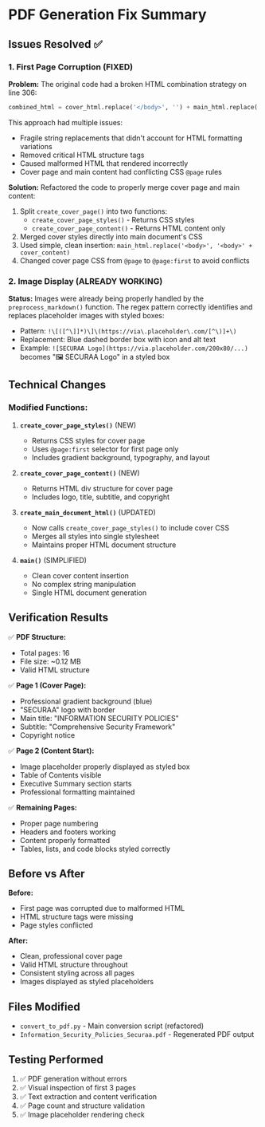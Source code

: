 # PDF Generation Fix Summary

## Issues Resolved ✅

### 1. First Page Corruption (FIXED)

**Problem:**
The original code had a broken HTML combination strategy on line 306:
```python
combined_html = cover_html.replace('</body>', '') + main_html.replace('<!DOCTYPE html>\n<html>\n<head>\n        <meta charset="UTF-8">', '').replace('</head>\n    <body>', '')
```

This approach had multiple issues:
- Fragile string replacements that didn't account for HTML formatting variations
- Removed critical HTML structure tags
- Caused malformed HTML that rendered incorrectly
- Cover page and main content had conflicting CSS `@page` rules

**Solution:**
Refactored the code to properly merge cover page and main content:
1. Split `create_cover_page()` into two functions:
   - `create_cover_page_styles()` - Returns CSS styles
   - `create_cover_page_content()` - Returns HTML content only
2. Merged cover styles directly into main document's CSS
3. Used simple, clean insertion: `main_html.replace('<body>', '<body>' + cover_content)`
4. Changed cover page CSS from `@page` to `@page:first` to avoid conflicts

### 2. Image Display (ALREADY WORKING)

**Status:**
Images were already being properly handled by the `preprocess_markdown()` function. The regex pattern correctly identifies and replaces placeholder images with styled boxes:
- Pattern: `!\[([^\]]*)\]\(https://via\.placeholder\.com/[^\)]+\)`
- Replacement: Blue dashed border box with icon and alt text
- Example: `![SECURAA Logo](https://via.placeholder.com/200x80/...)` becomes "🖼️ SECURAA Logo" in a styled box

## Technical Changes

### Modified Functions:

1. **`create_cover_page_styles()`** (NEW)
   - Returns CSS styles for cover page
   - Uses `@page:first` selector for first page only
   - Includes gradient background, typography, and layout

2. **`create_cover_page_content()`** (NEW)
   - Returns HTML div structure for cover page
   - Includes logo, title, subtitle, and copyright

3. **`create_main_document_html()`** (UPDATED)
   - Now calls `create_cover_page_styles()` to include cover CSS
   - Merges all styles into single stylesheet
   - Maintains proper HTML document structure

4. **`main()`** (SIMPLIFIED)
   - Clean cover content insertion
   - No complex string manipulation
   - Single HTML document generation

## Verification Results

✅ **PDF Structure:**
- Total pages: 16
- File size: ~0.12 MB
- Valid HTML structure

✅ **Page 1 (Cover Page):**
- Professional gradient background (blue)
- "SECURAA" logo with border
- Main title: "INFORMATION SECURITY POLICIES"
- Subtitle: "Comprehensive Security Framework"
- Copyright notice

✅ **Page 2 (Content Start):**
- Image placeholder properly displayed as styled box
- Table of Contents visible
- Executive Summary section starts
- Professional formatting maintained

✅ **Remaining Pages:**
- Proper page numbering
- Headers and footers working
- Content properly formatted
- Tables, lists, and code blocks styled correctly

## Before vs After

**Before:**
- First page was corrupted due to malformed HTML
- HTML structure tags were missing
- Page styles conflicted

**After:**
- Clean, professional cover page
- Valid HTML structure throughout
- Consistent styling across all pages
- Images displayed as styled placeholders

## Files Modified

- `convert_to_pdf.py` - Main conversion script (refactored)
- `Information_Security_Policies_Securaa.pdf` - Regenerated PDF output

## Testing Performed

1. ✅ PDF generation without errors
2. ✅ Visual inspection of first 3 pages
3. ✅ Text extraction and content verification
4. ✅ Page count and structure validation
5. ✅ Image placeholder rendering check
